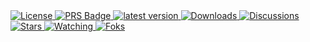 <div>
    <a href="./LICENSE.md">
        <img src="https://img.shields.io/github/license/montasim/library-management-system-server?logo=github" alt="License" />
    </a>
    <a href=".github/CONTRIBUTING.md">
        <img src="https://img.shields.io/badge/PRs-welcome-brightgreen.svg" alt="PRS Badge" />
    </a>
    <a href="https://github.com/montasim/library-management-system-server/releases">
        <img src="https://img.shields.io/github/v/release/montasim/library-management-system-server?logo=github" alt="latest version" />
    </a>
    <a href="https://github.com/montasim/library-management-system-server/releases">
        <img src="https://img.shields.io/github/downloads/montasim/library-management-system-server/total?logo=github&color=239F7AEA" alt="Downloads" />
    </a>
    <a href="https://github.com/montasim/library-management-system-server/releases">
        <img src="https://img.shields.io/github/discussions/montasim/library-management-system-server?logo=github&color=23ED8936" alt="Discussions" />
    </a>
    <a href="https://github.com/montasim/library-management-system-server/stargazers">
        <img src="https://img.shields.io/github/stars/montasim/library-management-system-server?style=plastic&logo=github&color=%23FFAC2D" alt="Stars" />
    </a>
    <a href="https://github.com/montasim/library-management-system-server/watchers">
        <img src="https://img.shields.io/github/watchers/montasim/library-management-system-server?style=plastic&logo=github&color=%231C1C1C" alt="Watching" />
    </a>
    <a href="https://github.com/montasim/library-management-system-server/forks">
        <img src="https://img.shields.io/github/forks/montasim/library-management-system-server?style=plastic&logo=github&color=%236C6C6C" alt="Foks" />
    </a>
</div>
